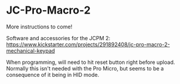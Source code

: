 # JC-Pro-Macro-2

More instructions to come!

Software and accessories for the JCPM 2: https://www.kickstarter.com/projects/291892408/jc-pro-macro-2-mechanical-keypad

When programming, will need to hit reset button right before upload. Normally this isn't needed
with the Pro Micro, but seems to be a consequence of it being in HID mode.

